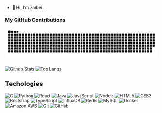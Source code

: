 - 👋 Hi, I’m Zaibei.

<!---
lizaibeim/lizaibeim is a ✨ special ✨ repository because its `README.md` (this file) appears on your GitHub profile.
You can click the Preview link to take a look at your changes.
--->


### My GitHub Contributions
<picture>
  <source media="(prefers-color-scheme: dark)" srcset="https://raw.githubusercontent.com/lizaibeim/lizaibeim/output/github-contribution-grid-snake-dark.svg">
  <source media="(prefers-color-scheme: light)" srcset="https://raw.githubusercontent.com/lizaibeim/lizaibeim/output/github-contribution-grid-snake.svg">
  <img alt="github contribution grid snake animation" src="https://raw.githubusercontent.com/lizaibeim/lizaibeim/output/github-contribution-grid-snake.svg">
</picture>     

![Github Stats](https://github-readme-stats.vercel.app/api?username=lizaibeim&hide_title=true&hide_border=true&count_private=true&show_icons=true&line_height=21&include_all_commits=true)
![Top Langs](https://github-readme-stats.vercel.app/api/top-langs/?username=lizaibeim&hide_border=true&layout=compact&langs_count=6)

## Techologies
![C](https://img.shields.io/badge/c-%2300599C.svg?style=flat&logo=c%2B%2B&logoColor=white)
![Python](https://img.shields.io/badge/-Python-black?style=flat-square&logo=Python)
![React](https://img.shields.io/badge/-React-black?style=flat-square&logo=react)
![Java](https://img.shields.io/badge/-java-E34A86?style=flat-square&logo=java)
![JavaScript](https://img.shields.io/badge/-JavaScript-black?style=flat-square&logo=javascript)
![Nodejs](https://img.shields.io/badge/-Nodejs-black?style=flat-square&logo=Node.js)
![HTML5](https://img.shields.io/badge/-HTML5-E34F26?style=flat-square&logo=html5&logoColor=white)
![CSS3](https://img.shields.io/badge/-CSS3-1572B6?style=flat-square&logo=css3)
![Bootstrap](https://img.shields.io/badge/-Bootstrap-563D7C?style=flat-square&logo=bootstrap)
![TypeScript](https://img.shields.io/badge/-TypeScript-007ACC?style=flat-square&logo=typescript)
![InfluxDB](https://img.shields.io/badge/-InfluxDB-black?style=flat-square&logo=influxdb)
![Redis](https://img.shields.io/badge/-Redis-black?style=flat-square&logo=Redis)
![MySQL](https://img.shields.io/badge/-MySQL-black?style=flat-square&logo=mysql)
![Docker](https://img.shields.io/badge/-Docker-black?style=flat-square&logo=docker)
![Amazon AWS](https://img.shields.io/badge/Amazon%20AWS-232F3E?style=flat-square&logo=amazon-aws)
![Git](https://img.shields.io/badge/-Git-black?style=flat-square&logo=git)
![GitHub](https://img.shields.io/badge/-GitHub-181717?style=flat-square&logo=github)
